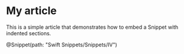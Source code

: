 # My article

This is a simple article that demonstrates how to embed a Snippet with indented sections.

@Snippet(path: "Swift Snippets/Snippets/IV")
